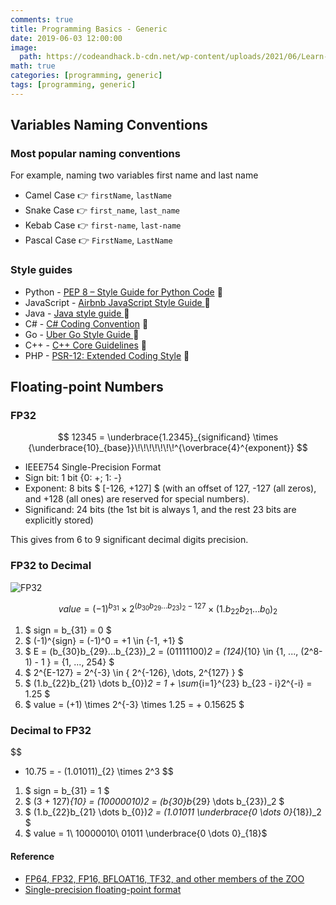 ```yaml
---
comments: true
title: Programming Basics - Generic
date: 2019-06-03 12:00:00
image:
  path: https://codeandhack.b-cdn.net/wp-content/uploads/2021/06/Learn-Programming-In-A-Fun-Way-1152x605.jpg
math: true
categories: [programming, generic]
tags: [programming, generic]
---
```


## Variables Naming Conventions

### Most popular naming conventions

For example, naming two variables first name and last name

* Camel Case :point_right: `firstName`, `lastName`
* Snake Case :point_right: `first_name`, `last_name`	
* Kebab Case :point_right: `first-name`, `last-name`
* Pascal Case :point_right: `FirstName`, `LastName`

### Style guides
- Python - [PEP 8 – Style Guide for Python Code](https://peps.python.org/pep-0008/) :link: 
- JavaScript - [Airbnb JavaScript Style Guide ](https://github.com/airbnb/javascript):link: 
- Java - [Java style guide ](https://www.cs.cornell.edu/courses/JavaAndDS/JavaStyle.html):link: 
- C# - [C# Coding Convention](https://docs.microsoft.com/en-us/dotnet/csharp/fundamentals/coding-style/coding-conventions) :link: 
- Go - [Uber Go Style Guide ](https://github.com/uber-go/guide/blob/master/style.md):link: 
- C++ - [C++ Core Guidelines](https://isocpp.github.io/CppCoreGuidelines/CppCoreGuidelines) :link: 
- PHP - [PSR-12: Extended Coding Style](https://www.php-fig.org/psr/psr-12/) :link: 

## Floating-point Numbers

### FP32

$$
12345 = \underbrace{1.2345}_{significand} \times {\underbrace{10}_{base}}\!\!\!\!\!\!\!^{\overbrace{4}^{exponent}}
$$

- IEEE754 Single-Precision Format 
- Sign bit: 1 bit {0: +; 1: -}
- Exponent: 8 bits $ [-126, +127] $ (with an offset of 127, -127 (all zeros), and +128 (all ones) are reserved for special numbers).
- Significand: 24 bits (the 1st bit is always 1, and the rest 23 bits are explicitly stored)

This gives from 6 to 9 significant decimal digits precision.

### FP32 to Decimal

![FP32](https://upload.wikimedia.org/wikipedia/commons/thumb/d/d2/Float_example.svg/1180px-Float_example.svg.png)

$$
value = (-1)^{b_{31}} \times 2^{(b_{30}b_{29} \dots b_{23})_2 - 127} \times (1.b_{22}b_{21} \dots b_{0})_2
$$

1. $ sign = b_{31} = 0 $
2. $ (-1)^{sign} = (-1)^0 = +1 \in \{-1, +1\} $
3. $ E = (b_{30}b_{29}...b_{23})_2 = (01111100)_2 = (124)_{10} \in \{1, ..., (2^8-1) - 1 \} = \{1, ..., 254\} $
4. $ 2^{E-127} = 2^{-3} \in \{ 2^{-126}, \dots, 2^{127} \} $
5. $ (1.b_{22}b_{21} \dots b_{0})_2 = 1 + \sum_{i=1}^{23} b_{23 - i}2^{-i} = 1.25 $
6. $ value = (+1) \times 2^{-3} \times 1.25 = + 0.15625 $

### Decimal to FP32

$$
- 10.75 = - (1.01011)_{2} \times 2^3
$$

1. $ sign = b_{31} = 1 $
2. $ (3 + 127)_{10} = (10000010)_2 = (b_{30}b_{29} \dots b_{23})_2 $
3. $ (1.b_{22}b_{21} \dots b_{0})_2 = (1.01011 \underbrace{0 \dots 0}_{18})_2 $
4. $ value = 1\ 10000010\ 01011 \underbrace{0 \dots 0}_{18}$

#### Reference

- [FP64, FP32, FP16, BFLOAT16, TF32, and other members of the ZOO](https://moocaholic.medium.com/fp64-fp32-fp16-bfloat16-tf32-and-other-members-of-the-zoo-a1ca7897d407)
- [Single-precision floating-point format](https://en.wikipedia.org/wiki/Single-precision_floating-point_format)
